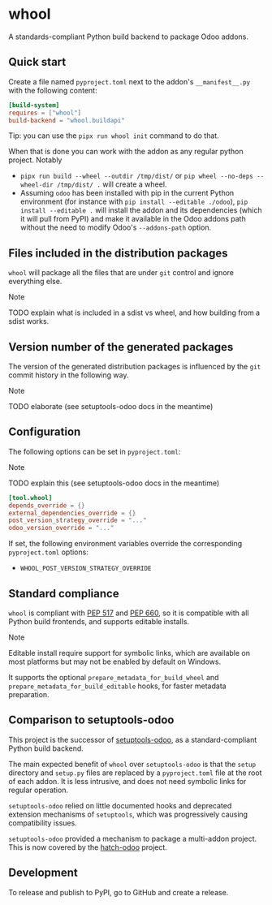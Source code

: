 # whool

A standards-compliant Python build backend to package Odoo addons.

## Quick start

Create a file named `pyproject.toml` next to the addon's `__manifest__.py` with the
following content:

```toml
[build-system]
requires = ["whool"]
build-backend = "whool.buildapi"
```

Tip: you can use the `pipx run whool init` command to do that.

When that is done you can work with the addon as any regular python project. Notably

- `pipx run build --wheel --outdir /tmp/dist/` or
  `pip wheel --no-deps --wheel-dir /tmp/dist/ .` will create a wheel.
- Assuming `odoo` has been installed with pip in the current Python environment (for
  instance with `pip install --editable ./odoo`), `pip install --editable .` will
  install the addon and its dependencies (which it will pull from PyPI) and make it
  available in the Odoo addons path without the need to modify Odoo's `--addons-path`
  option.

## Files included in the distribution packages

`whool` will package all the files that are under `git` control and ignore everything
else.

> [!NOTE]
> TODO explain what is included in a sdist vs wheel, and how building from a sdist works.

## Version number of the generated packages

The version of the generated distribution packages is influenced by the `git`
commit history in the following way.

> [!NOTE]
> TODO elaborate (see setuptools-odoo docs in the meantime)

## Configuration

The following options can be set in `pyproject.toml`:

> [!NOTE]
> TODO explain this (see setuptools-odoo docs in the meantime)

```toml
[tool.whool]
depends_override = {}
external_dependencies_override = {}
post_version_strategy_override = "..."
odoo_version_override = "..."
```

If set, the following environment variables override the corresponding `pyproject.toml`
options:

- `WHOOL_POST_VERSION_STRATEGY_OVERRIDE`


## Standard compliance

`whool` is compliant with [PEP 517](https://peps.python.org/pep-0517/) and [PEP
660](https://peps.python.org/pep-0660/), so it is compatible with all Python build
frontends, and supports editable installs.

> [!NOTE]
> Editable install require support for symbolic links, which are available on most
> platforms but may not be enabled by default on Windows.

It supports the optional `prepare_metadata_for_build_wheel` and
`prepare_metadata_for_build_editable` hooks, for faster metadata preparation.

## Comparison to setuptools-odoo

This project is the successor of
[setuptools-odoo](https://pypi.org/project/setuptools-odoo/), as a standard-compliant
Python build backend.

The main expected benefit of `whool` over `setuptools-odoo` is that the `setup`
directory and `setup.py` files are replaced by a `pyproject.toml` file at the root of
each addon. It is less intrusive, and does not need symbolic links for regular
operation.

`setuptools-odoo` relied on little documented hooks and deprecated extension
mechanisms of `setuptools`, which was progressively causing compatibility issues.

`setuptools-odoo` provided a mechanism to package a multi-addon project. This
is now covered by the [hatch-odoo](https://pypi.org/project/hatch-odoo/) project.

## Development

To release and publish to PyPI, go to GitHub and create a release.
